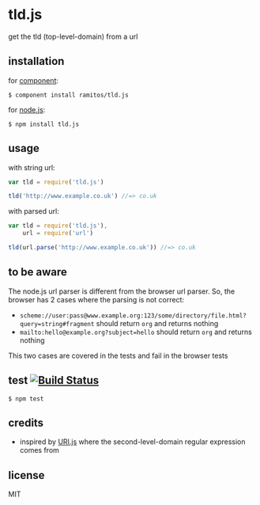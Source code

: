 # tld.js

get the tld (top-level-domain) from a url

## installation

for [component](https://github.com/component/component):

    $ component install ramitos/tld.js

for [node.js](http://nodejs.org/):

    $ npm install tld.js

## usage

with string url:

```js
var tld = require('tld.js')

tld('http://www.example.co.uk') //=> co.uk
```

with parsed url:

```js
var tld = require('tld.js'),
    url = require('url')

tld(url.parse('http://www.example.co.uk')) //=> co.uk
```

## to be aware

The node.js url parser is different from the browser url parser. So, the browser has 2 cases where the parsing is not correct:

 * `scheme://user:pass@www.example.org:123/some/directory/file.html?query=string#fragment` should return `org` and returns nothing
 * `mailto:hello@example.org?subject=hello` should return `org` and returns nothing

This two cases are covered in the tests and fail in the browser tests


## test [![Build Status](https://secure.travis-ci.org/ramitos/tld.js.png)](http://travis-ci.org/ramitos/tld.js)

    $ npm test

## credits
 
 * inspired by [URI.js](https://github.com/medialize/URI.js/) where the second-level-domain regular expression comes from

## license

MIT